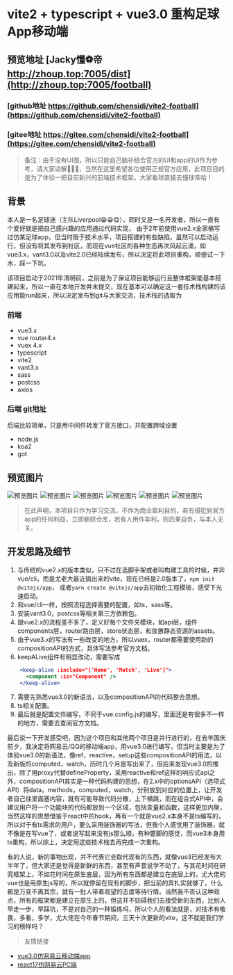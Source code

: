 # vite2 + typescript + vue3.0 重构足球App移动端

## 预览地址 [Jacky懂⚽帝 http://zhoup.top:7005/dist](http://zhoup.top:7005/football)
### [github地址 https://github.com/chensidi/vite2-football](https://github.com/chensidi/vite2-football)
### [gitee地址 https://gitee.com/chensidi/vite2-football](https://gitee.com/chensidi/vite2-football)
> 备注：由于没有UI图，所以只能自己脑补结合官方的UI和app的UI作为参考，请大家谅解🤣😂😥，当然在这里希望各位使用正规官方应用，此项目目的是为了体验一把目前新兴的前端技术框架，大家看球直接去懂球帝哈！

## 背景
本人是一名足球迷（主队Liverpool😁😀😋），同时又是一名开发者，所以一直有个爱好就是把自己感兴趣的应用通过代码实现，
由于2年前使用vue2.x全家桶写过仿某足球app，但当时限于技术水平，项目搭建的有些缺陷，虽然可以启动运行，但没有将其发布到社区，而现在vue社区的各种生态再次风起云涌，如vue3.x，vant3.0以及vite2.0已经陆续发布，所以决定将此项目重构，顺便试一下水，踩一下坑。

该项目启动于2021年清明前，之前是为了保证项目能够运行且整体框架能基本搭建起来，所以一直在本地开发并未提交，现在基本可以确定这一套技术栈构建的该应用能run起来，所以决定发布到git与大家交流，技术栈的选取为

### 前端
+ vue3.x
+ vue router4.x
+ vuex 4.x
+ typescript
+ vite2
+ vant3.x
+ sass
+ postcss
+ axios

### 后端 [git地址](https://github.com/chensidi/football-api)
后端比较简单，只是用中间件转发了官方接口，并配置跨域设置
+ node.js
+ koa2
+ got

## 预览图片
![预览图片](http://zhoup.top:7005/vue3img/f1.png)
![预览图片](http://zhoup.top:7005/vue3img/f2.png)
![预览图片](http://zhoup.top:7005/vue3img/f3.png)
![预览图片](http://zhoup.top:7005/vue3img/f4.png)
![预览图片](http://zhoup.top:7005/vue3img/f5.png)
![预览图片](http://zhoup.top:7005/vue3img/f6.png)

> 在此声明，本项目只作为学习交流，不作为商业盈利目的，若有侵犯到官方app的任何利益，立即删除仓库，若有人用作牟利，则后果自负，与本人无关。

## 开发思路及细节

1. 与传统的vue2.x的版本类似，只不过在选脚手架或者叫构建工具的时候，并非vue/cli，而是尤老大最近搞出来的vite，现在已经是2.0版本了，`npm init @vitejs/app`， 或者`yarn create @vitejs/app`去初始化工程模板，感受下光速启动。
2. 和vue/cli一样，按照流程选择需要的配置，如ts，sass等。
3. 安装vant3.0，postcss等相关第三方依赖包。
4. 跟vue2.x的流程差不多了，定义好每个文件夹模块，如api层，组件components层，router路由层，store状态层，和放置静态资源的assets。
5. 由于vue3.x的写法有一些改变的地方，所以vuex，router都需要使用新的compositionAPI的方式，具体写法参考官方文档。
6. keepALive组件有明显改动，需要写成
```jsx
    <keep-alive :include="['Home', 'Match', 'Live']">
      <component :is="Component" />
    </keep-alive>
```
7. 需要先熟悉vue3.0的新语法，以及compositionAPI的代码整合思想。
8. ts相关配置。
9. 最后就是配置文件编写，不同于vue.config.js的编写，里面还是有很多不一样的地方，需要去查阅官方文档。

最后说一下开发感受吧，因为这个项目和其他两个项目是并行进行的，在去年国庆前夕，我决定将网易云/QQ的移动端app，用vue3.0进行编写，但当时主要是为了体验vue3.0的新语法，像ref，reactive，setup这些compositionAPI的用法，以及新版的computed，watch，历时几个月是写出来了，但后来发现vue3.0的推出，除了用proxy代替defineProperty，采用reactive和ref这样的响应式api之外，compositionAPI其实是一种代码构建的思想，在2.x中的optionsAPI（选项式API）将data，methods，computed，watch，分别放到对应的位置上，让开发者自己往里面塞内容，就有可能导致代码分散，上下横跳，而在组合式API中，会建议用户将一个功能块的代码都放到一个区域，包括变量和函数，这样更加内聚，当然这样的思想借鉴于react中的hook，再有一个就是vue2.x本身不是ts编写的，所以对于有ts需求的用户，要么采用装饰器的写法，但我个人感觉用了装饰器，就不像是在写vue了，或者说写起来没有js那么顺，有种蹩脚的感觉，而vue3本身用ts重构，所以综上，决定用这些技术栈去再完成一次重构。

有的人说，新的事物出现，并不代表它会取代现有的东西，就像vue3已经发布大半年了，但大家还是觉得是新鲜的东西，甚至有声音说学不动了，与其花时间在研究框架上，不如花时间在原生底层，因为所有东西都是建立在底层上的，尤大佬的vue也是用原生js写的，所以就停留在现有的脚步，把当前的弄扎实就够了，什么都是万变不离其宗，就有一批人带着观望的态度等待行情。当然我不否认这种观点，所有的框架都是建立在原生上的，但这并不妨碍我们去接受新的东西，比别人早走一步，早踩坑，不是对自己的一种锻炼吗，所以个人的看法就是，对技术有敬畏，多看，多学，尤大佬在今年春节期间，三天十次更新的vite，这不就是我们学习的榜样吗？

> 友情链接
+ [vue3.0仿网易云移动端app](https://github.com/chensidi/vue3-project)
+ [react17仿网易云PC端](https://github.com/chensidi/react17-project)
